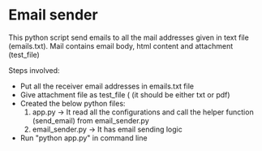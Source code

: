 # Email sender

This python script send emails to all the mail addresses given in text file (emails.txt). Mail contains email body, html content and attachment (test_file)

Steps involved:
* Put all the receiver email addresses in emails.txt file
* Give attachment file as test_file ( (it should be either txt or pdf)
* Created the below python files:
   1. app.py -> It read all the configurations and call the helper function (send_email) from email_sender.py
   2. email_sender.py -> It has email sending logic 
* Run "python app.py" in command line



